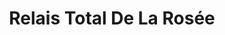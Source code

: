 ---
title: "Relais Total De La Rosée"
url: /claye-souilly/relais-total-de-la-rosee/
shop: commodité
---